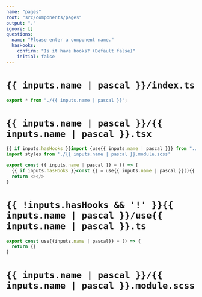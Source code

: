 ```yaml
---
name: "pages"
root: "src/components/pages"
output: "."
ignore: []
questions:
  name: "Please enter a component name."
  hasHooks:
    confirm: "Is it have hooks? (Default false)"
    initial: false
---
```


# `{{ inputs.name | pascal }}/index.ts`

```typescript
export * from "./{{ inputs.name | pascal }}";
```

# `{{ inputs.name | pascal }}/{{ inputs.name | pascal }}.tsx`

```typescript
{{ if inputs.hasHooks }}import {use{{ inputs.name | pascal }}} from "./use{{ inputs.name | pascal }}"{{ end }}
import styles from './{{ inputs.name | pascal }}.module.scss'

export const {{ inputs.name | pascal }} = () => {
  {{ if inputs.hasHooks }}const {} = use{{ inputs.name | pascal }}(){{ end }}
  return <></>
}
```

# `{{ !inputs.hasHooks && '!' }}{{ inputs.name | pascal }}/use{{ inputs.name | pascal }}.ts`

```typescript
export const use{{inputs.name | pascal}} = () => {
  return {}
}

```

# `{{ inputs.name | pascal }}/{{ inputs.name | pascal }}.module.scss`

```scss

```
